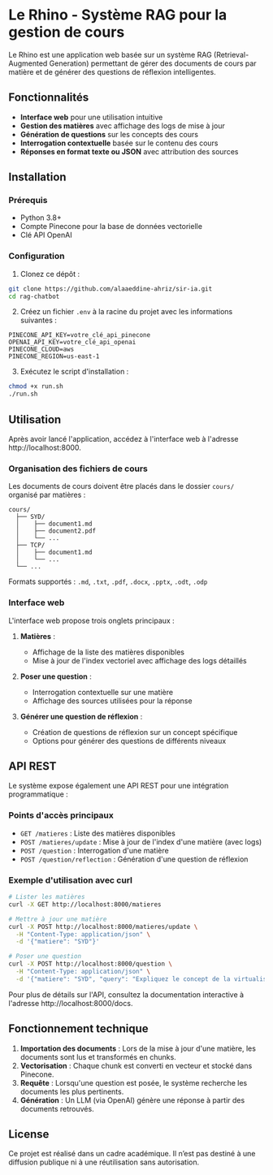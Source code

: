 # Le Rhino - Système RAG pour la gestion de cours

Le Rhino est une application web basée sur un système RAG (Retrieval-Augmented Generation) permettant de gérer des documents de cours par matière et de générer des questions de réflexion intelligentes.

## Fonctionnalités

- **Interface web** pour une utilisation intuitive
- **Gestion des matières** avec affichage des logs de mise à jour
- **Génération de questions** sur les concepts des cours
- **Interrogation contextuelle** basée sur le contenu des cours
- **Réponses en format texte ou JSON** avec attribution des sources

## Installation

### Prérequis

- Python 3.8+
- Compte Pinecone pour la base de données vectorielle
- Clé API OpenAI

### Configuration

1. Clonez ce dépôt :
```bash
git clone https://github.com/alaaeddine-ahriz/sir-ia.git
cd rag-chatbot
```

2. Créez un fichier `.env` à la racine du projet avec les informations suivantes :
```
PINECONE_API_KEY=votre_clé_api_pinecone
OPENAI_API_KEY=votre_clé_api_openai
PINECONE_CLOUD=aws
PINECONE_REGION=us-east-1
```

3. Exécutez le script d'installation :
```bash
chmod +x run.sh
./run.sh
```

## Utilisation

Après avoir lancé l'application, accédez à l'interface web à l'adresse http://localhost:8000.

### Organisation des fichiers de cours

Les documents de cours doivent être placés dans le dossier `cours/` organisé par matières :
```
cours/
  ├── SYD/
  │    ├── document1.md
  │    ├── document2.pdf
  │    └── ...
  ├── TCP/
  │    ├── document1.md
  │    └── ...
  └── ...
```

Formats supportés : `.md`, `.txt`, `.pdf`, `.docx`, `.pptx`, `.odt`, `.odp`

### Interface web

L'interface web propose trois onglets principaux :

1. **Matières** :
   - Affichage de la liste des matières disponibles
   - Mise à jour de l'index vectoriel avec affichage des logs détaillés
   
2. **Poser une question** :
   - Interrogation contextuelle sur une matière
   - Affichage des sources utilisées pour la réponse
   
3. **Générer une question de réflexion** :
   - Création de questions de réflexion sur un concept spécifique
   - Options pour générer des questions de différents niveaux

## API REST

Le système expose également une API REST pour une intégration programmatique :

### Points d'accès principaux

- `GET /matieres` : Liste des matières disponibles
- `POST /matieres/update` : Mise à jour de l'index d'une matière (avec logs)
- `POST /question` : Interrogation d'une matière
- `POST /question/reflection` : Génération d'une question de réflexion

### Exemple d'utilisation avec curl

```bash
# Lister les matières
curl -X GET http://localhost:8000/matieres

# Mettre à jour une matière
curl -X POST http://localhost:8000/matieres/update \
  -H "Content-Type: application/json" \
  -d '{"matiere": "SYD"}'

# Poser une question
curl -X POST http://localhost:8000/question \
  -H "Content-Type: application/json" \
  -d '{"matiere": "SYD", "query": "Expliquez le concept de la virtualisation", "output_format": "text"}'
```

Pour plus de détails sur l'API, consultez la documentation interactive à l'adresse http://localhost:8000/docs.

## Fonctionnement technique

1. **Importation des documents** : Lors de la mise à jour d'une matière, les documents sont lus et transformés en chunks.
2. **Vectorisation** : Chaque chunk est converti en vecteur et stocké dans Pinecone.
3. **Requête** : Lorsqu'une question est posée, le système recherche les documents les plus pertinents.
4. **Génération** : Un LLM (via OpenAI) génère une réponse à partir des documents retrouvés.

## License

Ce projet est réalisé dans un cadre académique. Il n’est pas destiné à une diffusion publique ni à une réutilisation sans autorisation.